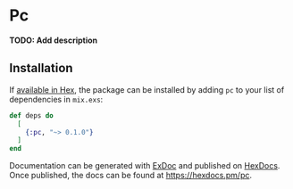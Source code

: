 # Pc

**TODO: Add description**

## Installation

If [available in Hex](https://hex.pm/docs/publish), the package can be installed
by adding `pc` to your list of dependencies in `mix.exs`:

```elixir
def deps do
  [
    {:pc, "~> 0.1.0"}
  ]
end
```

Documentation can be generated with [ExDoc](https://github.com/elixir-lang/ex_doc)
and published on [HexDocs](https://hexdocs.pm). Once published, the docs can
be found at <https://hexdocs.pm/pc>.

